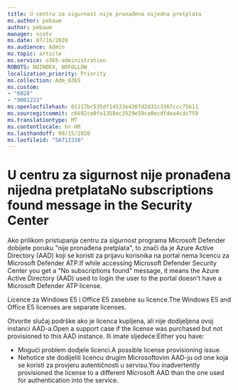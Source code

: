 ```yaml
---
title: U centru za sigurnost nije pronađena nijedna pretplata
ms.author: pebaum
author: pebaum
manager: scotv
ms.date: 07/16/2020
ms.audience: Admin
ms.topic: article
ms.service: o365-administration
ROBOTS: NOINDEX, NOFOLLOW
localization_priority: Priority
ms.collection: Adm_O365
ms.custom:
- "6028"
- "9001222"
ms.openlocfilehash: 01117bc535df14533e426fd2d31c336fccc75611
ms.sourcegitcommit: c6692ce0fa1358ec3529e59ca0ecdfdea4cdc759
ms.translationtype: MT
ms.contentlocale: hr-HR
ms.lasthandoff: 09/15/2020
ms.locfileid: "50713338"
---
```

# <a name="no-subscriptions-found-message-in-the-security-center"></a><span data-ttu-id="358fc-102">U centru za sigurnost nije pronađena nijedna pretplata</span><span class="sxs-lookup"><span data-stu-id="358fc-102">No subscriptions found message in the Security Center</span></span>

<span data-ttu-id="358fc-103">Ako prilikom pristupanja centru za sigurnost programa Microsoft Defender dobijete poruku "nije pronađena pretplata", to znači da je Azure Active Directory (AAD) koji se koristi za prijavu korisnika na portal nema licencu za Microsoft Defender ATP.</span><span class="sxs-lookup"><span data-stu-id="358fc-103">If while accessing Microsoft Defender Security Center you get a  "No subscriptions found" message, it means the Azure Active Directory (AAD) used to login the user to the portal doesn't have a Microsoft Defender ATP license.</span></span>  

<span data-ttu-id="358fc-104">Licence za Windows E5 i Office E5 zasebne su licence.</span><span class="sxs-lookup"><span data-stu-id="358fc-104">The Windows E5 and Office E5 licenses are separate licenses.</span></span>

<span data-ttu-id="358fc-105">Otvorite slučaj podrške ako je licenca kupljena, ali nije dodijeljena ovoj instanci AAD-a.</span><span class="sxs-lookup"><span data-stu-id="358fc-105">Open a support case if the license was purchased but not provisioned to this AAD instance.</span></span> <span data-ttu-id="358fc-106">Ili imate sljedeće:</span><span class="sxs-lookup"><span data-stu-id="358fc-106">Either you have:</span></span> <br/>
-   <span data-ttu-id="358fc-107">Mogući problem dodjele licenci.</span><span class="sxs-lookup"><span data-stu-id="358fc-107">A possible license provisioning issue.</span></span><br/>
-   <span data-ttu-id="358fc-108">Nehotice ste dodijelili licencu drugim Microsoftovim AAD-ju od one koja se koristi za provjeru autentičnosti u servisu.</span><span class="sxs-lookup"><span data-stu-id="358fc-108">You inadvertently provisioned the license to a different Microsoft AAD than the one used for authentication into the service.</span></span>